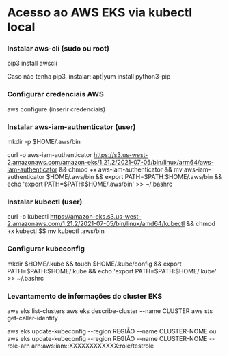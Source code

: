 # Acesso ao AWS EKS via kubectl local

### Instalar aws-cli (sudo ou root)
pip3 install awscli

Caso não tenha pip3, instalar:
apt|yum install python3-pip

### Configurar credenciais AWS

aws configure
(inserir credenciais)

### Instalar aws-iam-authenticator (user)

mkdir -p $HOME/.aws/bin

curl -o aws-iam-authenticator https://s3.us-west-2.amazonaws.com/amazon-eks/1.21.2/2021-07-05/bin/linux/arm64/aws-iam-authenticator && chmod +x aws-iam-authenticator && mv aws-iam-authenticator $HOME/.aws/bin && export PATH=$PATH:$HOME/.aws/bin && echo 'export PATH=$PATH:$HOME/.aws/bin' >> ~/.bashrc

### Instalar kubectl (user)

curl -o kubectl https://amazon-eks.s3.us-west-2.amazonaws.com/1.21.2/2021-07-05/bin/linux/amd64/kubectl && chmod +x kubectl $$ mv kubectl .aws/bin

### Configurar kubeconfig
mkdir $HOME/.kube && touch $HOME/.kube/config && export PATH=$PATH:$HOME/.kube && echo 'export PATH=$PATH:$HOME/.kube' >> ~/.bashrc

### Levantamento de informações do cluster EKS

aws eks list-clusters
aws eks describe-cluster --name CLUSTER
aws sts get-caller-identity

aws eks update-kubeconfig --region REGIÃO --name CLUSTER-NOME
ou
aws eks update-kubeconfig --region REGIÃO --name CLUSTER-NOME --role-arn arn:aws:iam::XXXXXXXXXXXX:role/testrole

